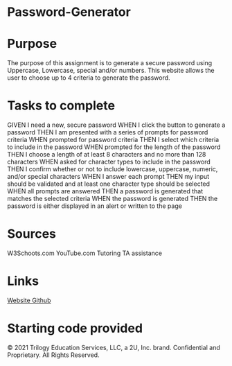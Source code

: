 # Password-Generator

# Purpose 

The purpose of this assignment is to generate a secure password using Uppercase, Lowercase, special and/or numbers. This website allows the user to choose up to 4 criteria to generate the password. 

# Tasks to complete

GIVEN I need a new, secure password
WHEN I click the button to generate a password
THEN I am presented with a series of prompts for password criteria
WHEN prompted for password criteria
THEN I select which criteria to include in the password
WHEN prompted for the length of the password
THEN I choose a length of at least 8 characters and no more than 128 characters
WHEN asked for character types to include in the password
THEN I confirm whether or not to include lowercase, uppercase, numeric, and/or special characters
WHEN I answer each prompt
THEN my input should be validated and at least one character type should be selected
WHEN all prompts are answered
THEN a password is generated that matches the selected criteria
WHEN the password is generated
THEN the password is either displayed in an alert or written to the page

# Sources 

W3Schoots.com
YouTube.com 
Tutoring 
TA assistance 

# Links
 <a href="https://megwatson88.github.io/Password-Generator/" target=_blank> Website <a>
<a href= "https://github.com/megwatson88/Password-Generator" target=_blank> Github <a>

# Starting code provided

© 2021 Trilogy Education Services, LLC, a 2U, Inc. brand. Confidential and Proprietary. All Rights Reserved.

